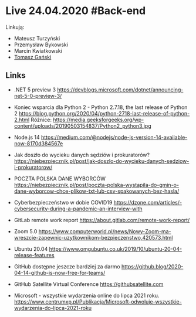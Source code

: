 # Live 24.04.2020 #Back-end

Linkują:

- Mateusz Turzyński
- Przemysław Bykowski
- Marcin Kwiatkowski
- [Tomasz Gański](https://www.linkedin.com/in/tomaszganski)

## Links

- .NET 5 preview 3
  https://devblogs.microsoft.com/dotnet/announcing-net-5-0-preview-3/

- Koniec wsparcia dla Python 2 - Python 2.7.18, the last release of Python 2
  https://blog.python.org/2020/04/python-2718-last-release-of-python-2.html
  Różnice:
  https://media.geeksforgeeks.org/wp-content/uploads/20190503154837/Python2_python3.jpg

- Node.js 14
  https://medium.com/@nodejs/node-js-version-14-available-now-8170d384567e

- Jak doszło do wycieku danych sędziów i prokuratorów?
  https://niebezpiecznik.pl/post/jak-doszlo-do-wycieku-danych-sedziow-i-prokuratorow/

- POCZTA POLSKA DANE WYBORCÓW
  https://niebezpiecznik.pl/post/poczta-polska-wystapila-do-gmin-o-dane-wyborcow-chce-plikow-txt-lub-csv-spakowanych-bez-hasla/

- Cyberbezpieczeństwo w dobie COVID19
  https://dzone.com/articles/-cybersecurity-during-a-pandemic-an-interview-with

- GitLab remote work report
  https://about.gitlab.com/remote-work-report/

- Zoom 5.0
  https://www.computerworld.pl/news/Nowy-Zoom-ma-wreszcie-zapewnic-uzytkownikom-bezpieczenstwo,420573.html

- Ubuntu 20.04
  https://www.omgubuntu.co.uk/2019/10/ubuntu-20-04-release-features

- GitHub dostępne jeszcze bardziej za darmo
  https://github.blog/2020-04-14-github-is-now-free-for-teams/

- GitHub Satellite Virtual Conference
  https://githubsatellite.com

- Microsoft - wszystkie wydarzenia online do lipca 2021 roku.
  https://www.centrumxp.pl/Publikacja/Microsoft-odwoluje-wszystkie-wydarzenia-do-lipca-2021-roku
